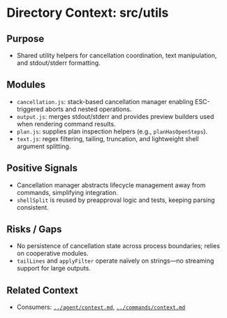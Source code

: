 # Directory Context: src/utils

## Purpose

- Shared utility helpers for cancellation coordination, text manipulation, and stdout/stderr formatting.

## Modules

- `cancellation.js`: stack-based cancellation manager enabling ESC-triggered aborts and nested operations.
- `output.js`: merges stdout/stderr and provides preview builders used when rendering command results.
- `plan.js`: supplies plan inspection helpers (e.g., `planHasOpenSteps`).
- `text.js`: regex filtering, tailing, truncation, and lightweight shell argument splitting.

## Positive Signals

- Cancellation manager abstracts lifecycle management away from commands, simplifying integration.
- `shellSplit` is reused by preapproval logic and tests, keeping parsing consistent.

## Risks / Gaps

- No persistence of cancellation state across process boundaries; relies on cooperative modules.
- `tailLines` and `applyFilter` operate naïvely on strings—no streaming support for large outputs.

## Related Context

- Consumers: [`../agent/context.md`](../agent/context.md), [`../commands/context.md`](../commands/context.md)
